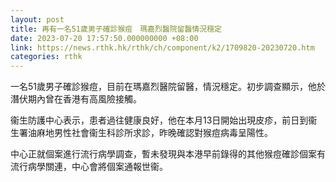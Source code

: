 ```yaml
---
layout: post
title: 再有一名51歲男子確診猴痘　瑪嘉烈醫院留醫情況穩定
date: 2023-07-20 17:57:50.000000000 +08:00
link: https://news.rthk.hk/rthk/ch/component/k2/1709820-20230720.htm
categories: rthk
---
```


一名51歲男子確診猴痘，目前在瑪嘉烈醫院留醫，情況穩定。初步調查顯示，他於潛伏期內曾在香港有高風險接觸。

衞生防護中心表示，患者過往健康良好，他在本月13日開始出現皮疹，前日到衞生署油麻地男性社會衞生科診所求診，昨晚確認對猴痘病毒呈陽性。

中心正就個案進行流行病學調查，暫未發現與本港早前錄得的其他猴痘確診個案有流行病學關連，中心會將個案通報世衞。
